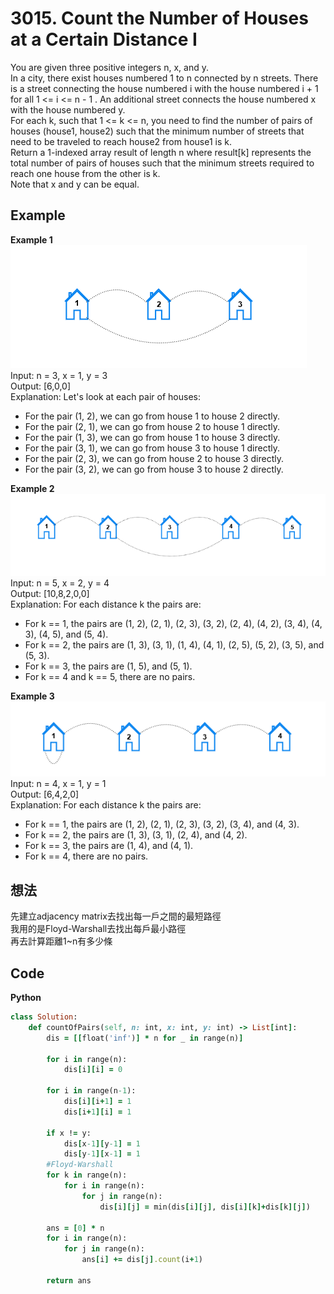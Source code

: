 # 3015. Count the Number of Houses at a Certain Distance I
You are given three positive integers n, x, and y.  
In a city, there exist houses numbered 1 to n connected by n streets. There is a street connecting the house numbered i with the house numbered i + 1 for all 1 <= i <= n - 1 . An additional street connects the house numbered x with the house numbered y.  
For each k, such that 1 <= k <= n, you need to find the number of pairs of houses (house1, house2) such that the minimum number of streets that need to be traveled to reach house2 from house1 is k.  
Return a 1-indexed array result of length n where result[k] represents the total number of pairs of houses such that the minimum streets required to reach one house from the other is k.  
Note that x and y can be equal.  

 
## Example
**Example 1**  
![Image](https://github.com/Adalyne/Leetcode/blob/0b5fa4ed5029aea2d2d03df89adfe04c3b07ad15/Graph%20General/Image/example2.png)  
Input: n = 3, x = 1, y = 3  
Output: [6,0,0]  
Explanation: Let's look at each pair of houses:  
- For the pair (1, 2), we can go from house 1 to house 2 directly.  
- For the pair (2, 1), we can go from house 2 to house 1 directly.  
- For the pair (1, 3), we can go from house 1 to house 3 directly.  
- For the pair (3, 1), we can go from house 3 to house 1 directly.  
- For the pair (2, 3), we can go from house 2 to house 3 directly.  
- For the pair (3, 2), we can go from house 3 to house 2 directly.  

**Example 2**  
![Image](https://github.com/Adalyne/Leetcode/blob/f092fc22e40d8eae34709cdb2061e9a837b44871/Graph%20General/Image/example3.png)  
Input: n = 5, x = 2, y = 4  
Output: [10,8,2,0,0]  
Explanation: For each distance k the pairs are:  
- For k == 1, the pairs are (1, 2), (2, 1), (2, 3), (3, 2), (2, 4), (4, 2), (3, 4), (4, 3), (4, 5), and (5, 4).  
- For k == 2, the pairs are (1, 3), (3, 1), (1, 4), (4, 1), (2, 5), (5, 2), (3, 5), and (5, 3).  
- For k == 3, the pairs are (1, 5), and (5, 1).  
- For k == 4 and k == 5, there are no pairs.

**Example 3**  
![Image](https://github.com/Adalyne/Leetcode/blob/a72b4b00a2e171bd45899a3c48cd290be8aa928a/Graph%20General/Image/example5.png)  
Input: n = 4, x = 1, y = 1  
Output: [6,4,2,0]  
Explanation: For each distance k the pairs are:  
- For k == 1, the pairs are (1, 2), (2, 1), (2, 3), (3, 2), (3, 4), and (4, 3).  
- For k == 2, the pairs are (1, 3), (3, 1), (2, 4), and (4, 2).  
- For k == 3, the pairs are (1, 4), and (4, 1).  
- For k == 4, there are no pairs.  

## 想法
先建立adjacency matrix去找出每一戶之間的最短路徑  
我用的是Floyd-Warshall去找出每戶最小路徑  
再去計算距離1~n有多少條  

## Code
**Python**  
```ruby
class Solution:
    def countOfPairs(self, n: int, x: int, y: int) -> List[int]:
        dis = [[float('inf')] * n for _ in range(n)]
        
        for i in range(n):
            dis[i][i] = 0
            
        for i in range(n-1):
            dis[i][i+1] = 1
            dis[i+1][i] = 1

        if x != y:
            dis[x-1][y-1] = 1
            dis[y-1][x-1] = 1
        #Floyd-Warshall
        for k in range(n):
            for i in range(n):
                for j in range(n):
                    dis[i][j] = min(dis[i][j], dis[i][k]+dis[k][j])
        
        ans = [0] * n
        for i in range(n):
            for j in range(n):
                ans[i] += dis[j].count(i+1)
        
        return ans
```
